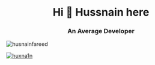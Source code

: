 <h1 align="center">Hi 👋 Hussnain here</h1>
<h3 align="center">An Average Developer</h3>
<p align="left"> <img src="https://komarev.com/ghpvc/?username=husnainfareed&label=Profile%20views&color=0e75b6&style=flat" alt="husnainfareed" /> </p>
<p align="left"> <a href="https://twitter.com/codingducky" target="blank"><img src="https://img.shields.io/twitter/follow/huxna1n?logo=twitter&style=for-the-badge" alt="huxna1n" /></a> </p>
<!--
**husnainfareed/husnainfareed** is a ✨ _special_ ✨ repository because its `README.md` (this file) appears on your GitHub profile.

Here are some ideas to get you started:

- 🔭 I’m currently working on ...
- 🌱 I’m currently learning ...
- 👯 I’m looking to collaborate on ...
- 🤔 I’m looking for help with ...
- 💬 Ask me about ...
- 📫 How to reach me: ...
- 😄 Pronouns: ...
- ⚡ Fun fact: ...
-->
